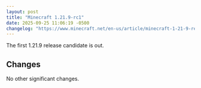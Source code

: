 ```yaml
---
layout: post
title: "Minecraft 1.21.9-rc1"
date: 2025-09-25 11:06:19 -0500
changelog: "https://www.minecraft.net/en-us/article/minecraft-1-21-9-release-candidate-1"
---
```


The first 1.21.9 release candidate is out.

## Changes

No other significant changes.

